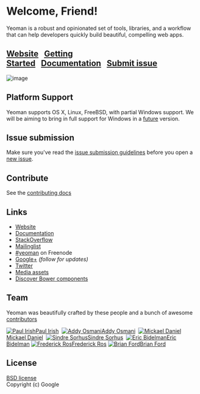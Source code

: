 # Welcome, Friend!

Yeoman is a robust and opinionated set of tools, libraries, and a workflow that can help developers quickly build beautiful, compelling web apps.

## [Website](http://yeoman.io)&nbsp;&nbsp;&nbsp;[Getting Started](http://yeoman.io/gettingstarted_1.0.html)&nbsp;&nbsp;&nbsp;[Documentation](https://github.com/yeoman/yeoman/wiki)&nbsp;&nbsp;&nbsp;[Submit issue](https://github.com/yeoman/yeoman#issue-submission)

![image](http://yeoman.io/media/yeoman-masthead.png)


## Platform Support

Yeoman supports OS X, Linux, FreeBSD, with partial Windows support. We will be aiming to bring in full support for Windows in a [future](https://github.com/yeoman/yeoman/wiki/Manual-Install) version.


## Issue submission

Make sure you've read the [issue submission guidelines](https://github.com/yeoman/yeoman/blob/master/contributing.md#issue-submission) before you open a [new issue](https://github.com/yeoman/yeoman/issues/new).


## Contribute

See the [contributing docs](https://github.com/yeoman/yeoman/blob/master/contributing.md)


## Links

- [Website](http://yeoman.io)
- [Documentation](https://github.com/yeoman/yeoman/wiki)
- [StackOverflow](http://stackoverflow.com/questions/tagged/yeoman)
- [Mailinglist](https://groups.google.com/forum/#!forum/yeoman-dev)
- [\#yeoman](http://webchat.freenode.net/?channels=yeoman) on Freenode
- [Google+](https://plus.google.com/101063139999404044459/posts) *(follow for updates)*
- [Twitter](https://twitter.com/yeoman)
- [Media assets](https://github.com/yeoman/yeoman.io/tree/gh-pages/media)
- [Discover Bower components](http://sindresorhus.com/bower-components/)


## Team

Yeoman was beautifully crafted by these people and a bunch of awesome [contributors](https://github.com/yeoman/yeoman/graphs/contributors)

[![Paul Irish](http://www.gravatar.com/avatar/ffe68d6f71b225f7661d33f2a8908281.png?s=40)Paul Irish](http://paulirish.com)&nbsp;
[![Addy Osmani](http://www.gravatar.com/avatar/96270e4c3e5e9806cf7245475c00b275.png?s=40)Addy Osmani](http://addyosmani.com)&nbsp;
[![Mickael Daniel](http://www.gravatar.com/avatar/a23615915f0baf096b94cc9df93fc327.png?s=40)Mickael Daniel](http://blog.mklog.fr)&nbsp;
[![Sindre Sorhus](http://www.gravatar.com/avatar/d36a92237c75c5337c17b60d90686bf9.png?s=40)Sindre Sorhus](http://sindresorhus.com)&nbsp;
[![Eric Bidelman](http://www.gravatar.com/avatar/e7948aac7c52b26470be80311873a398.png?s=40)Eric Bidelman](http://ericbidelman.com)
[![Frederick Ros](http://www.gravatar.com/avatar/4605de69c4c3af3f48b8e829206cd4c2.png?s=40)Frederick Ros](https://github.com/sleeper)
[![Brian Ford](http://www.gravatar.com/avatar/721cc7667947af96cc416729fc497107.png?s=40)Brian Ford](https://github.com/btford)


## License

[BSD license](http://opensource.org/licenses/bsd-license.php)  
Copyright (c) Google
